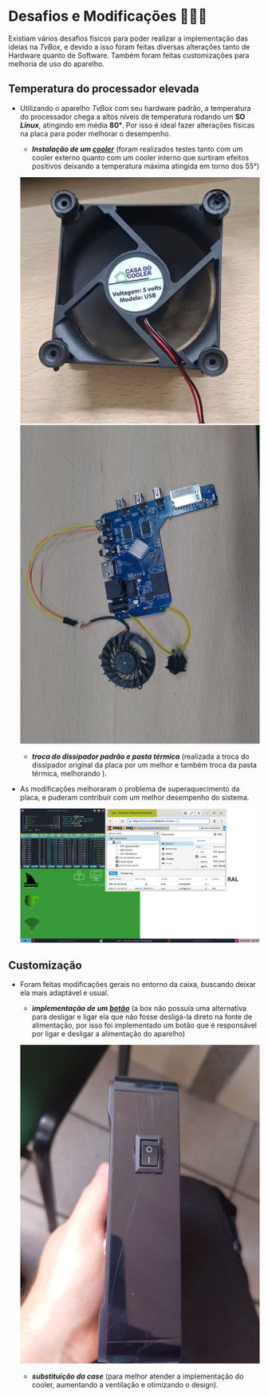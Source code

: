 # Desafios e Modificações 🧗‍♀️🔄
Existiam vários desafios físicos para poder realizar a implementação das ideias na _TvBox_, e devido a isso foram feitas diversas alterações tanto de Hardware quanto de Software. Também foram feitas customizações para melhoria de uso do aparelho.

## Temperatura do processador elevada
- Utilizando o aparelho _TvBox_ com seu hardware padrão, a temperatura do processador chega a altos níveis de temperatura rodando um **SO _Linux_**, atingindo em média **80°**. Por isso é ideal fazer alterações físicas na placa para poder melhorar o desempenho.

  - **_Instalação de um [cooler](https://www.makerhero.com/produto/ventilador-cooler-30mm-5v/?srsltid=AfmBOorqyhvNs0p4bjlGWnUWW0lGsa1NQoBsUv9NqsoQOkSlJKKSlmxv)_** (foram realizados testes tanto com um cooler externo quanto com um cooler interno que surtiram efeitos positivos deixando a temperatura máxima atingida em torno dos 55°)
 
  
   ![image alt](https://github.com/21nho/Transformando-aparelhos-Tvbox-em-terminais-leves-de-baixo-custo/blob/e0fa3ad4676db9f085b6155a2a24bf152e59f3c3/docs/cooler.jpeg)
   ![image alt](https://github.com/21nho/Transformando-aparelhos-Tvbox-em-terminais-leves-de-baixo-custo/blob/e0fa3ad4676db9f085b6155a2a24bf152e59f3c3/docs/coolerinterno.jpeg)


  -  **_troca do dissipador padrão e pasta térmica_** (realizada a troca do dissipador original da placa por um melhor e também troca da pasta térmica, melhorando ).
- As modificações melhoraram o problema de superaquecimento da placa, e puderam contribuir com um melhor desempenho do sistema.


  ![image alt](https://github.com/21nho/Transformando-aparelhos-Tvbox-em-terminais-leves-de-baixo-custo/blob/033cc94b4e5512f0c26b5a2b66a288fed521c5a8/docs/temperatura.png)

## Customização
- Foram feitas modificações gerais no entorno da caixa, buscando deixar ela mais adaptável e usual.
  - **_implementação de um [botão](https://fast-automotivo.mercadoshops.com.br/MLB-1819247677-boto-interruptor-chave-ligadesliga-universal-2-pinos-_JM)_** (a box não possuía uma alternativa para desligar e ligar ela que não fosse desligá-la direto na fonte de alimentação, por isso foi implementado um botão que é responsável por ligar e desligar a alimentação do aparelho)
    
  ![image alt](https://github.com/21nho/Transformando-aparelhos-Tvbox-em-terminais-leves-de-baixo-custo/blob/e0fa3ad4676db9f085b6155a2a24bf152e59f3c3/docs/botao.jpeg)
  - **_substituição da case_** (para melhor atender a implementação do cooler, aumentando a ventilação e otimizando o design).
 







